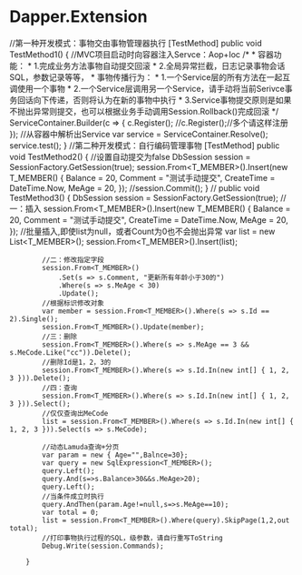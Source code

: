 # Dapper.Extension

  //第一种开发模式：事物交由事物管理器执行
        [TestMethod]
        public void TestMethod1()
        {
            //MVC项目启动时向容器注入Servce：Aop+Ioc
            /*
             * 容器功能：
             *  1.完成业务方法事物自动提交回滚
             *  2.全局异常拦截，日志记录事物会话SQL，参数记录等等，
             * 事物传播行为：
             *  1.一个Service层的所有方法在一起互调使用一个事物
             *  2.一个Service层调用另一个Service，请手动将当前Serivce事务回话向下传递，否则将认为在新的事物中执行 
             *  3.Service事物提交原则是如果不抛出异常则提交，也可以根据业务手动调用Session.Rollback()完成回滚
             */
            ServiceContainer.Builder(c =>
            {
                c.Register<Service>();
                //c.Register<Service2>();//多个请这样注册
            });
            //从容器中解析出Service
            var service = ServiceContainer.Resolve<Service>();
            service.test();
        }
        //第二种开发模式：自行编码管理事物
        [TestMethod]
        public void TestMethod2()
        {
            //设置自动提交为false
            DbSession session = SessionFactory.GetSession(true);
            session.From<T_MEMBER>().Insert(new T_MEMBER()
            {
                Balance = 20,
                Comment = "测试手动提交",
                CreateTime = DateTime.Now,
                MeAge = 20,
            });
            //session.Commit();
        }
        //
        public void TestMethod3()
        {
            DbSession session = SessionFactory.GetSession(true);
            //一：插入
            session.From<T_MEMBER>().Insert(new T_MEMBER()
            {
                Balance = 20,
                Comment = "测试手动提交",
                CreateTime = DateTime.Now,
                MeAge = 20,
            });
            //批量插入,即使list为null，或者Count为0也不会抛出异常
            var list = new List<T_MEMBER>();
            session.From<T_MEMBER>().Insert(list);

            //二：修改指定字段
            session.From<T_MEMBER>()
                .Set(s => s.Comment, "更新所有年龄小于30的")
                .Where(s => s.MeAge < 30)
                .Update();
            //根据标识修改对象
            var member = session.From<T_MEMBER>().Where(s => s.Id == 2).Single();
            session.From<T_MEMBER>().Update(member);
            //三：删除
            session.From<T_MEMBER>().Where(s => s.MeAge == 3 && s.MeCode.Like("cc")).Delete();
            //删除Id是1，2，3的
            session.From<T_MEMBER>().Where(s => s.Id.In(new int[] { 1, 2, 3 })).Delete();
            //四：查询
            session.From<T_MEMBER>().Where(s => s.Id.In(new int[] { 1, 2, 3 })).Select();
            //仅仅查询出MeCode
            list = session.From<T_MEMBER>().Where(s => s.Id.In(new int[] { 1, 2, 3 })).Select(s => s.MeCode);
           
            //动态Lamuda查询+分页
            var param = new { Age="",Balnce=30};
            var query = new SqlExpression<T_MEMBER>();
            query.Left();
            query.And(s=>s.Balance>30&&s.MeAge>20);
            query.Left();
            //当条件成立时执行
            query.AndThen(param.Age!=null,s=>s.MeAge==10);
            var total = 0;
            list = session.From<T_MEMBER>().Where(query).SkipPage(1,2,out total);
            //打印事物执行过程的SQL，级参数，请自行重写ToString
            Debug.Write(session.Commands);

        }
